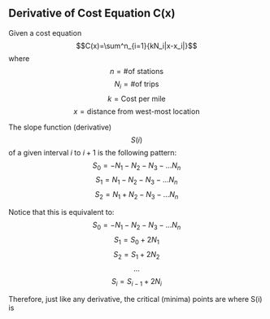 ## Derivative of Cost Equation C(x)
Given a cost equation
$$C(x)=\sum^n_{i=1}{kN_i|x-x_i|}$$
where
$$n = \text{\# of stations}$$
$$N_i = \text{\# of trips}$$
$$k = \text{Cost per mile}$$
$$x = \text{distance from west-most location}$$

The slope function (derivative) $$S(i)$$ of a given interval $i \text{ to } i+1$ is the following pattern:
$$S_0=-N_1-N_2-N_3-...N_n$$
$$S_1=N_1-N_2-N_3-...N_n$$
$$S_2=N_1+N_2-N_3-...N_n$$

Notice that this is equivalent to: 
$$S_0=-N_1-N_2-N_3-...N_n$$
$$S_1=S_0+2N_1$$
$$S_2=S_1+2N_2$$
$$...$$
$$S_i=S_{i-1}+2N_i$$

Therefore, just like any derivative, the critical (minima) points are where S(i) is
